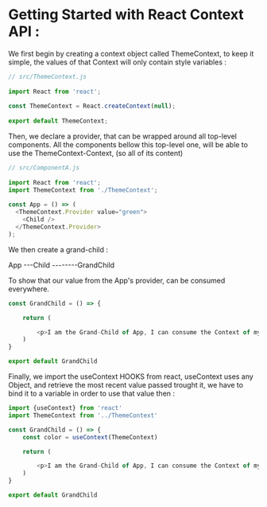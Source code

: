 # Getting Started with React Context API : 

We first begin by creating a context object called ThemeContext, to keep it simple, the values of that Context will only contain style 
variables : 

```javascript
// src/ThemeContext.js
 
import React from 'react';
 
const ThemeContext = React.createContext(null);
 
export default ThemeContext;
```


Then, we declare a provider, that can be wrapped around all top-level components.
All the components bellow this top-level one, will be able to use the ThemeContext-Context, (so all of its content)

```js
// src/ComponentA.js
 
import React from 'react';
import ThemeContext from './ThemeContext';
 
const App = () => (
  <ThemeContext.Provider value="green">
    <Child />
  </ThemeContext.Provider>
);
```

We then create a grand-child : 

App 
---Child
--------GrandChild

To show that our value from the App's provider, can be consumed everywhere. 

```js
const GrandChild = () => {

    return (

        <p>I am the Grand-Child of App, I can consume the Context of my Parent, by changing my text color.</p>
    )
}

export default GrandChild
```

Finally, we import the useContext HOOKS from react, useContext uses any Object, and retrieve the most recent value passed trought it, 
we have to bind it to a variable in order to use that value then : 

```js
import {useContext} from 'react'
import ThemeContext from '../ThemeContext'

const GrandChild = () => {
    const color = useContext(ThemeContext)

    return (

        <p>I am the Grand-Child of App, I can consume the Context of my Parent, by <span style={{color}}>changing my text color.</span></p>
    )
}

export default GrandChild
```



